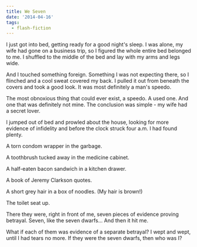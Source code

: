 ```yaml
---
title: We Seven
date: '2014-04-16'
tags:
  - flash-fiction
---
```


I just got into bed, getting ready for a good night's sleep. I was alone, my
wife had gone on a business trip, so I figured the whole entire bed belonged to
me. I shuffled to the middle of the bed and lay with my arms and legs wide.

<!-- truncate -->

And I touched something foreign. Something I was not expecting there, so I
flinched and a cool sweat covered my back. I pulled it out from beneath the
covers and took a good look. It was most definitely a man's speedo.

The most obnoxious thing that could ever exist, a speedo. A used one. And one
that was definitely not mine. The conclusion was simple - my wife had a secret
lover.

I jumped out of bed and prowled about the house, looking for more evidence of
infidelity and before the clock struck four a.m. I had found plenty.

A torn condom wrapper in the garbage.

A toothbrush tucked away in the medicine cabinet.

A half-eaten bacon sandwich in a kitchen drawer.

A book of Jeremy Clarkson quotes.

A short grey hair in a box of noodles. (My hair is brown!)

The toilet seat up.

There they were, right in front of me, seven pieces of evidence proving
betrayal. Seven, like the seven dwarfs... And then it hit me.

What if each of them was evidence of a separate betrayal? I wept and wept, until
I had tears no more. If they were the seven dwarfs, then who was I?

